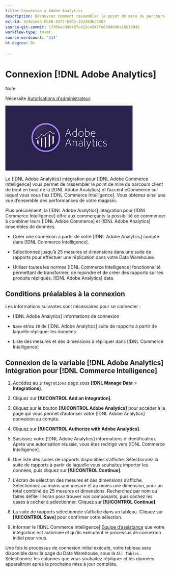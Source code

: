 ```yaml
---
title: Connexion à Adobe Analytics
description: Découvrez comment rassembler le point de mire du parcours client de bout en bout de la [!DNL Adobe Analytics] et l’accent eCommerce sur lequel vous vous fiez [!DNL Commerce Intelligence].
exl-id: 824e1ee4-6b88-42f7-b265-29330dbc4407
source-git-commit: c7f6bacd49487cd13c4347fe6dd46d6a10613942
workflow-type: tm+mt
source-wordcount: '314'
ht-degree: 0%

---
```


# Connexion [!DNL Adobe Analytics]

>[!NOTE]
>
>Nécessite [Autorisations d’administrateur](../../../administrator/user-management/user-management.md).

![](../../../assets/adobe-analytic-slogo.png)

Le [!DNL Adobe Analytics] intégration pour [!DNL Adobe Commerce Intelligence] vous permet de rassembler le point de mire du parcours client de bout en bout de la [!DNL Adobe Analytics] et l’accent eCommerce sur lequel vous vous fiez [!DNL Commerce Intelligence]. Vous obtenez ainsi une vue d’ensemble des performances de votre magasin.

Plus précisément, la [!DNL Adobe Analytics] intégration pour [!DNL Commerce Intelligence] offre aux commerçants la possibilité de commencer à combiner leurs [!DNL Adobe Commerce] et [!DNL Adobe Analytics] ensembles de données.

- Créer une connexion à partir de votre [!DNL Adobe Analytics] compte dans [!DNL Commerce Intelligence].

- Sélectionnez jusqu’à 25 mesures et dimensions dans une suite de rapports pour effectuer une réplication dans votre Data Warehouse.

- Utiliser toutes les normes [!DNL Commerce Intelligence] fonctionnalité permettant de transformer, de rejoindre et de créer des rapports sur les produits répliqués. [!DNL Adobe Analytics] data.

## Conditions préalables à la connexion

Les informations suivantes sont nécessaires pour se connecter :

- [!DNL Adobe Analytics] informations de connexion

- `Name` et/ou `ID` de [!DNL Adobe Analytics] suite de rapports à partir de laquelle répliquer les données

- Liste des mesures et des dimensions à répliquer dans [!DNL Commerce Intelligence]

## Connexion de la variable [!DNL Adobe Analytics] Intégration pour [!DNL Commerce Intelligence]

1. Accédez au `Integrations` page sous **[!DNL Manage Data** > **Integrations]**.

1. Cliquez sur **[!UICONTROL Add an Integration]**.

1. Cliquez sur le bouton **[!UICONTROL Adobe Analytics]** pour accéder à la page qui vous permet d’autoriser votre [!DNL Adobe Analytics] connexion au compte.

1. Cliquez sur **[!UICONTROL Authorize with Adobe Analytics]**.

1. Saisissez votre [!DNL Adobe Analytics] informations d’identification. Après une autorisation réussie, vous êtes redirigé vers [!DNL Commerce Intelligence].

1. Une liste des suites de rapports disponibles s’affiche. Sélectionnez la suite de rapports à partir de laquelle vous souhaitez importer les données, puis cliquez sur **[!UICONTROL Continue]**.

1. L’écran de sélection des mesures et des dimensions s’affiche. Sélectionnez au moins une mesure et au moins une dimension, pour un total combiné de 25 mesures et dimensions. Recherchez par nom ou faites défiler l’écran pour trouver vos composants, puis cochez les cases à cocher à sélectionner. Cliquez sur **[!UICONTROL Continue]**.

1. La suite de rapports sélectionnée s’affiche dans un tableau. Cliquez sur **[!UICONTROL Save]** pour confirmer votre sélection.

1. Informer le [!DNL Commerce Intelligence] [Équipe d’assistance](https://experienceleague.adobe.com/docs/commerce-knowledge-base/kb/troubleshooting/miscellaneous/mbi-service-policies.html) que votre intégration est autorisée et qu’ils exécutent le processus de connexion initial pour vous.

Une fois le processus de connexion initial exécuté, votre tableau sera disponible dans la page du Data Warehouse, sous la `All Tables` . Sélectionnez les colonnes que vous souhaitez répliquer et les données apparaîtront après la prochaine mise à jour complète.

